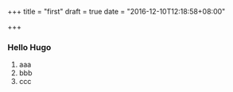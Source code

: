 +++
title = "first"
draft = true
date = "2016-12-10T12:18:58+08:00"

+++


### Hello Hugo

1. aaa
1. bbb
1. ccc
